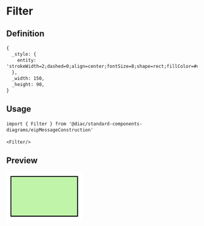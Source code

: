 # Filter

## Definition

```
{
  _style: { 
    entity: 'strokeWidth=2;dashed=0;align=center;fontSize=8;shape=rect;fillColor=#c0f5a9;verticalLabelPosition=bottom;verticalAlign=top;html=1;',
  },
  _width: 150,
  _height: 90,
}
```

## Usage

```
import { Filter } from '@diac/standard-components-diagrams/eipMessageConstruction'

<Filter/>
```

## Preview

<img src="./filter.png" width="200"/>
